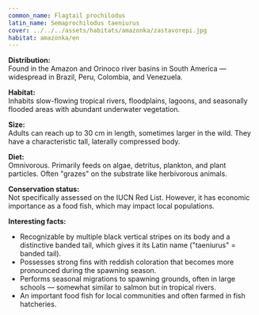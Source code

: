 ```yaml
---
common_name: Flagtail prochilodus
latin_name: Semaprochilodus taeniurus
cover: ../../../assets/habitats/amazonka/zastavorepi.jpg
habitat: amazonka/en
--- 
```

**Distribution:**  
Found in the Amazon and Orinoco river basins in South America — widespread in Brazil, Peru, Colombia, and Venezuela.

**Habitat:**  
Inhabits slow-flowing tropical rivers, floodplains, lagoons, and seasonally flooded areas with abundant underwater vegetation.

**Size:**  
Adults can reach up to 30 cm in length, sometimes larger in the wild. They have a characteristic tall, laterally compressed body.

**Diet:**  
Omnivorous. Primarily feeds on algae, detritus, plankton, and plant particles. Often "grazes" on the substrate like herbivorous animals.

**Conservation status:**  
Not specifically assessed on the IUCN Red List. However, it has economic importance as a food fish, which may impact local populations.

**Interesting facts:**  
- Recognizable by multiple black vertical stripes on its body and a distinctive banded tail, which gives it its Latin name ("taeniurus" = banded tail).  
- Possesses strong fins with reddish coloration that becomes more pronounced during the spawning season.  
- Performs seasonal migrations to spawning grounds, often in large schools — somewhat similar to salmon but in tropical rivers.  
- An important food fish for local communities and often farmed in fish hatcheries.
